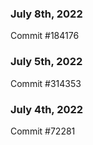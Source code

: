 ### July 8th, 2022

Commit #184176

### July 5th, 2022

Commit #314353


### July 4th, 2022

Commit #72281
